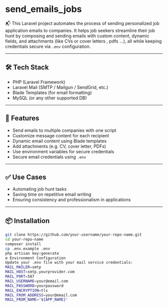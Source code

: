 # send_emails_jobs
📬 This Laravel project automates the process of sending personalized job application emails to companies. It helps job seekers streamline their job hunt by composing and sending emails with custom content, dynamic fields, and attachments (like CVs or cover letters , pdfs ...), all while keeping credentials secure via `.env` configuration.

---

## 🛠 Tech Stack

- PHP (Laravel Framework)  
- Laravel Mail (SMTP / Mailgun / SendGrid, etc.)  
- Blade Templates (for email formatting)  
- MySQL (or any other supported DB)  

---

## 🔧 Features

- Send emails to multiple companies with one script  
- Customize message content for each recipient  
- Dynamic email content using Blade templates  
- Add attachments (e.g. CV, cover letter, PDFs)  
- Use environment variables for secure credentials  
- Secure email credentials using `.env`  

---

## ✅ Use Cases

- Automating job hunt tasks  
- Saving time on repetitive email writing  
- Ensuring consistency and professionalism in applications  

---

## 📦 Installation

```bash
git clone https://github.com/your-username/your-repo-name.git
cd your-repo-name
composer install
cp .env.example .env
php artisan key:generate
⚙️ Environment Configuration
Update your .env file with your mail service credentials:
MAIL_MAILER=smtp
MAIL_HOST=smtp.yourprovider.com
MAIL_PORT=587
MAIL_USERNAME=your@email.com
MAIL_PASSWORD=yourpassword
MAIL_ENCRYPTION=tls
MAIL_FROM_ADDRESS=your@email.com
MAIL_FROM_NAME="${APP_NAME}"
